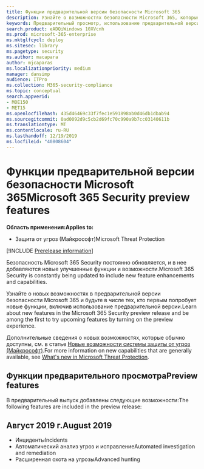 ```yaml
---
title: Функции предварительной версии безопасности Microsoft 365
description: Узнайте о возможностях безопасности Microsoft 365, которые доступны в предварительной версии, и о том, как получить к ним доступ.
keywords: Предварительный просмотр, использование предварительной версии, защита от угроз (Майкрософт), функции, обновления
search.product: eADQiWindows 10XVcnh
ms.prod: microsoft-365-enterprise
ms.mktglfcycl: deploy
ms.sitesec: library
ms.pagetype: security
ms.author: macapara
author: mjcaparas
ms.localizationpriority: medium
manager: dansimp
audience: ITPro
ms.collection: M365-security-compliance
ms.topic: conceptual
search.appverid:
- MOE150
- MET15
ms.openlocfilehash: 435d46469c33f7fec1e591898ab0d46db1dbab94
ms.sourcegitcommit: 0ad0092d9c5cb2d69fc70c990a9b7cc03140611b
ms.translationtype: MT
ms.contentlocale: ru-RU
ms.lasthandoff: 12/19/2019
ms.locfileid: "40808604"
---
```

# <a name="microsoft-365-security-preview-features"></a><span data-ttu-id="254f7-104">Функции предварительной версии безопасности Microsoft 365</span><span class="sxs-lookup"><span data-stu-id="254f7-104">Microsoft 365 Security preview features</span></span>

<span data-ttu-id="254f7-105">**Область применения:**</span><span class="sxs-lookup"><span data-stu-id="254f7-105">**Applies to:**</span></span>
- <span data-ttu-id="254f7-106">Защита от угроз (Майкрософт)</span><span class="sxs-lookup"><span data-stu-id="254f7-106">Microsoft Threat Protection</span></span>

[!INCLUDE [Prerelease information](../includes/prerelease.md)]

<span data-ttu-id="254f7-107">Безопасность Microsoft 365 Security постоянно обновляется, и в нее добавляются новые улучшенные функции и возможности.</span><span class="sxs-lookup"><span data-stu-id="254f7-107">Microsoft 365 Security is constantly being updated to include new feature enhancements and capabilities.</span></span>

<span data-ttu-id="254f7-108">Узнайте о новых возможностях в предварительной версии безопасности Microsoft 365 и будьте в числе тех, кто первым попробует новые функции, включив использование предварительной версии.</span><span class="sxs-lookup"><span data-stu-id="254f7-108">Learn about new features in the Microsoft 365 Security preview release and be among the first to try upcoming features by turning on the preview experience.</span></span>

<span data-ttu-id="254f7-109">Дополнительные сведения о новых возможностях, которые обычно доступны, см. в статье [Новые возможности системы защиты от угроз (Майкрософт)](mtp-whats-new.md).</span><span class="sxs-lookup"><span data-stu-id="254f7-109">For more information on new capabilities that are generally available, see [What's new in Microsoft Threat Protection](mtp-whats-new.md).</span></span>


## <a name="preview-features"></a><span data-ttu-id="254f7-110">Функции предварительного просмотра</span><span class="sxs-lookup"><span data-stu-id="254f7-110">Preview features</span></span>
<span data-ttu-id="254f7-111">В предварительный выпуск добавлены следующие возможности:</span><span class="sxs-lookup"><span data-stu-id="254f7-111">The following features are included in the preview release:</span></span>

## <a name="august-2019"></a><span data-ttu-id="254f7-112">Август 2019 г.</span><span class="sxs-lookup"><span data-stu-id="254f7-112">August 2019</span></span>
- <span data-ttu-id="254f7-113">Инциденты</span><span class="sxs-lookup"><span data-stu-id="254f7-113">Incidents</span></span>
- <span data-ttu-id="254f7-114">Автоматический анализ угроз и исправление</span><span class="sxs-lookup"><span data-stu-id="254f7-114">Automated investigation and remediation</span></span>
- <span data-ttu-id="254f7-115">Расширенная охота на угрозы</span><span class="sxs-lookup"><span data-stu-id="254f7-115">Advanced hunting</span></span> 